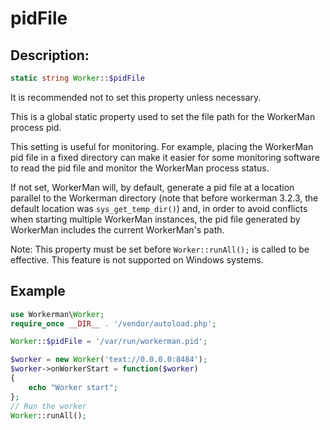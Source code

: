 # pidFile
## Description:
```php
static string Worker::$pidFile
```

It is recommended not to set this property unless necessary.

This is a global static property used to set the file path for the WorkerMan process pid.

This setting is useful for monitoring. For example, placing the WorkerMan pid file in a fixed directory can make it easier for some monitoring software to read the pid file and monitor the WorkerMan process status.

If not set, WorkerMan will, by default, generate a pid file at a location parallel to the Workerman directory (note that before workerman 3.2.3, the default location was ```sys_get_temp_dir()```) and, in order to avoid conflicts when starting multiple WorkerMan instances, the pid file generated by WorkerMan includes the current WorkerMan's path.

Note: This property must be set before ```Worker::runAll();``` is called to be effective. This feature is not supported on Windows systems.


## Example
```php
use Workerman\Worker;
require_once __DIR__ . '/vendor/autoload.php';

Worker::$pidFile = '/var/run/workerman.pid';

$worker = new Worker('text://0.0.0.0:8484');
$worker->onWorkerStart = function($worker)
{
    echo "Worker start";
};
// Run the worker
Worker::runAll();
```
